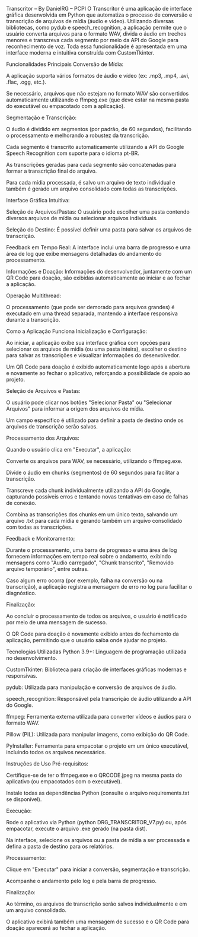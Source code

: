 

Transcritor – By DanielRG – PCPI
O Transcritor é uma aplicação de interface gráfica desenvolvida em Python que automatiza o processo de conversão e transcrição de arquivos de mídia (áudio e vídeo). Utilizando diversas bibliotecas, como pydub e speech_recognition, a aplicação permite que o usuário converta arquivos para o formato WAV, divida o áudio em trechos menores e transcreva cada segmento por meio da API do Google para reconhecimento de voz. Toda essa funcionalidade é apresentada em uma interface moderna e intuitiva construída com CustomTkinter.

Funcionalidades Principais
Conversão de Mídia:

A aplicação suporta vários formatos de áudio e vídeo (ex: .mp3, .mp4, .avi, .flac, .ogg, etc.).

Se necessário, arquivos que não estejam no formato WAV são convertidos automaticamente utilizando o ffmpeg.exe (que deve estar na mesma pasta do executável ou empacotado com a aplicação).

Segmentação e Transcrição:

O áudio é dividido em segmentos (por padrão, de 60 segundos), facilitando o processamento e melhorando a robustez da transcrição.

Cada segmento é transcrito automaticamente utilizando a API do Google Speech Recognition com suporte para o idioma pt-BR.

As transcrições geradas para cada segmento são concatenadas para formar a transcrição final do arquivo.

Para cada mídia processada, é salvo um arquivo de texto individual e também é gerado um arquivo consolidado com todas as transcrições.

Interface Gráfica Intuitiva:

Seleção de Arquivos/Pastas: O usuário pode escolher uma pasta contendo diversos arquivos de mídia ou selecionar arquivos individuais.

Seleção do Destino: É possível definir uma pasta para salvar os arquivos de transcrição.

Feedback em Tempo Real: A interface inclui uma barra de progresso e uma área de log que exibe mensagens detalhadas do andamento do processamento.

Informações e Doação: Informações do desenvolvedor, juntamente com um QR Code para doação, são exibidas automaticamente ao iniciar e ao fechar a aplicação.

Operação Multithread:

O processamento (que pode ser demorado para arquivos grandes) é executado em uma thread separada, mantendo a interface responsiva durante a transcrição.

Como a Aplicação Funciona
Inicialização e Configuração:

Ao iniciar, a aplicação exibe sua interface gráfica com opções para selecionar os arquivos de mídia (ou uma pasta inteira), escolher o destino para salvar as transcrições e visualizar informações do desenvolvedor.

Um QR Code para doação é exibido automaticamente logo após a abertura e novamente ao fechar o aplicativo, reforçando a possibilidade de apoio ao projeto.

Seleção de Arquivos e Pastas:

O usuário pode clicar nos botões "Selecionar Pasta" ou "Selecionar Arquivos" para informar a origem dos arquivos de mídia.

Um campo específico é utilizado para definir a pasta de destino onde os arquivos de transcrição serão salvos.

Processamento dos Arquivos:

Quando o usuário clica em "Executar", a aplicação:

Converte os arquivos para WAV, se necessário, utilizando o ffmpeg.exe.

Divide o áudio em chunks (segmentos) de 60 segundos para facilitar a transcrição.

Transcreve cada chunk individualmente utilizando a API do Google, capturando possíveis erros e tentando novas tentativas em caso de falhas de conexão.

Combina as transcrições dos chunks em um único texto, salvando um arquivo .txt para cada mídia e gerando também um arquivo consolidado com todas as transcrições.

Feedback e Monitoramento:

Durante o processamento, uma barra de progresso e uma área de log fornecem informações em tempo real sobre o andamento, exibindo mensagens como "Áudio carregado", "Chunk transcrito", "Removido arquivo temporário", entre outras.

Caso algum erro ocorra (por exemplo, falha na conversão ou na transcrição), a aplicação registra a mensagem de erro no log para facilitar o diagnóstico.

Finalização:

Ao concluir o processamento de todos os arquivos, o usuário é notificado por meio de uma mensagem de sucesso.

O QR Code para doação é novamente exibido antes do fechamento da aplicação, permitindo que o usuário saiba onde ajudar no projeto.

Tecnologias Utilizadas
Python 3.9+: Linguagem de programação utilizada no desenvolvimento.

CustomTkinter: Biblioteca para criação de interfaces gráficas modernas e responsivas.

pydub: Utilizada para manipulação e conversão de arquivos de áudio.

speech_recognition: Responsável pela transcrição de áudio utilizando a API do Google.

ffmpeg: Ferramenta externa utilizada para converter vídeos e áudios para o formato WAV.

Pillow (PIL): Utilizada para manipular imagens, como exibição do QR Code.

PyInstaller: Ferramenta para empacotar o projeto em um único executável, incluindo todos os arquivos necessários.

Instruções de Uso
Pré-requisitos:

Certifique-se de ter o ffmpeg.exe e o QRCODE.jpeg na mesma pasta do aplicativo (ou empacotados com o executável).

Instale todas as dependências Python (consulte o arquivo requirements.txt se disponível).

Execução:

Rode o aplicativo via Python (python DRG_TRANSCRITOR_V7.py) ou, após empacotar, execute o arquivo .exe gerado (na pasta dist).

Na interface, selecione os arquivos ou a pasta de mídia a ser processada e defina a pasta de destino para os relatórios.

Processamento:

Clique em "Executar" para iniciar a conversão, segmentação e transcrição.

Acompanhe o andamento pelo log e pela barra de progresso.

Finalização:

Ao término, os arquivos de transcrição serão salvos individualmente e em um arquivo consolidado.

O aplicativo exibirá também uma mensagem de sucesso e o QR Code para doação aparecerá ao fechar a aplicação.

